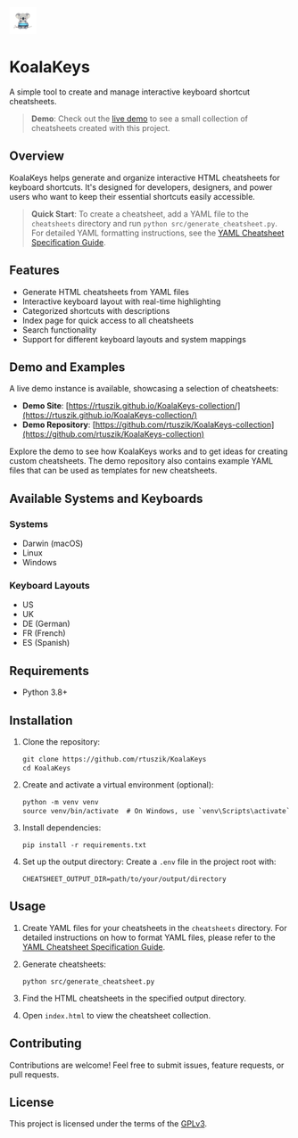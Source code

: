 <img src="assets/icons/KoalaKeys.png" width="48">

# KoalaKeys

A simple tool to create and manage interactive keyboard shortcut cheatsheets.

> **Demo**: Check out the [live demo](https://rtuszik.github.io/KoalaKeys-collection/) to see a small collection of cheatsheets created with this project.

## Overview

KoalaKeys helps generate and organize interactive HTML cheatsheets for keyboard shortcuts. It's designed for developers, designers, and power users who want to keep their essential shortcuts easily accessible.

> **Quick Start**: To create a cheatsheet, add a YAML file to the `cheatsheets` directory and run `python src/generate_cheatsheet.py`. For detailed YAML formatting instructions, see the [YAML Cheatsheet Specification Guide](yaml_cheatsheet_specification.md).

## Features

- Generate HTML cheatsheets from YAML files
- Interactive keyboard layout with real-time highlighting
- Categorized shortcuts with descriptions
- Index page for quick access to all cheatsheets
- Search functionality
- Support for different keyboard layouts and system mappings

## Demo and Examples

A live demo instance is available, showcasing a selection of cheatsheets:

- **Demo Site**: [https://rtuszik.github.io/KoalaKeys-collection/](https://rtuszik.github.io/KoalaKeys-collection/)
- **Demo Repository**: [https://github.com/rtuszik/KoalaKeys-collection](https://github.com/rtuszik/KoalaKeys-collection)

Explore the demo to see how KoalaKeys works and to get ideas for creating custom cheatsheets. The demo repository also contains example YAML files that can be used as templates for new cheatsheets.

## Available Systems and Keyboards

### Systems

- Darwin (macOS)
- Linux
- Windows

### Keyboard Layouts

- US
- UK
- DE (German)
- FR (French)
- ES (Spanish)

## Requirements

- Python 3.8+

## Installation

1. Clone the repository:

   ```
   git clone https://github.com/rtuszik/KoalaKeys
   cd KoalaKeys
   ```

2. Create and activate a virtual environment (optional):

   ```
   python -m venv venv
   source venv/bin/activate  # On Windows, use `venv\Scripts\activate`
   ```

3. Install dependencies:

   ```
   pip install -r requirements.txt
   ```

4. Set up the output directory:
   Create a `.env` file in the project root with:
   ```
   CHEATSHEET_OUTPUT_DIR=path/to/your/output/directory
   ```

## Usage

1. Create YAML files for your cheatsheets in the `cheatsheets` directory. For detailed instructions on how to format YAML files, please refer to the [YAML Cheatsheet Specification Guide](yaml_cheatsheet_spec.md).

2. Generate cheatsheets:

   ```
   python src/generate_cheatsheet.py
   ```

3. Find the HTML cheatsheets in the specified output directory.

4. Open `index.html` to view the cheatsheet collection.

## Contributing

Contributions are welcome! Feel free to submit issues, feature requests, or pull requests.

## License

This project is licensed under the terms of the [GPLv3](LICENSE).
